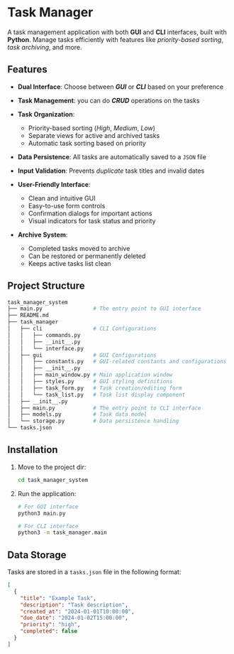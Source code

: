 # Task Manager

A task management application with both **GUI** and **CLI** interfaces, built with **Python**. Manage tasks efficiently with features like _priority-based sorting_, _task archiving_, and more.

## Features

- **Dual Interface**: Choose between **_GUI_** or **_CLI_** based on your preference
- **Task Management**: you can do **_CRUD_** operations on the tasks
- **Task Organization**:
  - Priority-based sorting (_High_, _Medium_, _Low_)
  - Separate views for active and archived tasks
  - Automatic task sorting based on priority
- **Data Persistence**: All tasks are automatically saved to a `JSON` file
- **Input Validation**: Prevents _duplicate_ task titles and invalid dates
- **User-Friendly Interface**:

  - Clean and intuitive GUI
  - Easy-to-use form controls
  - Confirmation dialogs for important actions
  - Visual indicators for task status and priority

- **Archive System**:
  - Completed tasks moved to archive
  - Can be restored or permanently deleted
  - Keeps active tasks list clean

## Project Structure

```bash
task_manager_system
├── main.py                # The entry point to GUI interface
├── README.md
├── task_manager
│   ├── cli                # CLI Configurations
│   │   ├── commands.py
│   │   ├── __init__.py
│   │   └── interface.py
│   ├── gui                # GUI Configurations
│   │   ├── constants.py   # GUI-related constants and configurations
│   │   ├── __init__.py
│   │   ├── main_window.py # Main application window
│   │   ├── styles.py      # GUI styling definitions
│   │   ├── task_form.py   # Task creation/editing form
│   │   └── task_list.py   # Task list display component
│   ├── __init__.py
│   ├── main.py            # The entry point to CLI interface
│   ├── models.py          # Task data model
│   └── storage.py         # Data persistence handling
└── tasks.json
```

## Installation

1. Move to the project dir:

   ```bash
   cd task_manager_system
   ```

2. Run the application:

   ```bash
   # For GUI interface
   python3 main.py

   # For CLI interface
   python3 -m task_manager.main
   ```

## Data Storage

Tasks are stored in a `tasks.json` file in the following format:

```json
[
  {
    "title": "Example Task",
    "description": "Task description",
    "created_at": "2024-01-01T10:00:00",
    "due_date": "2024-01-02T15:00:00",
    "priority": "high",
    "completed": false
  }
]
```

<!--
## Future Enhancements

- Task categories/tags
- Task search functionality
- Due date reminders
- Multiple task lists
- Data export/import
- Task priorities customization
- Dark/Light theme support -->
